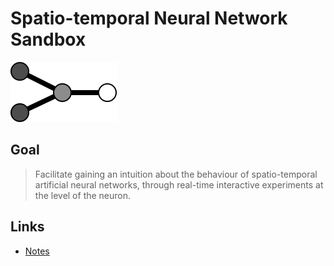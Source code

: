 # Spatio-temporal Neural Network Sandbox

![logo](https://raw.githubusercontent.com/lbowes/SNNS/main/images/logo/SNNS-logo.png)

## Goal
> Facilitate gaining an intuition about the behaviour of spatio-temporal
> artificial neural networks, through real-time interactive experiments at the
> level of the neuron.

## Links
* [Notes](https://github.com/lbowes/SNNS-Notes)